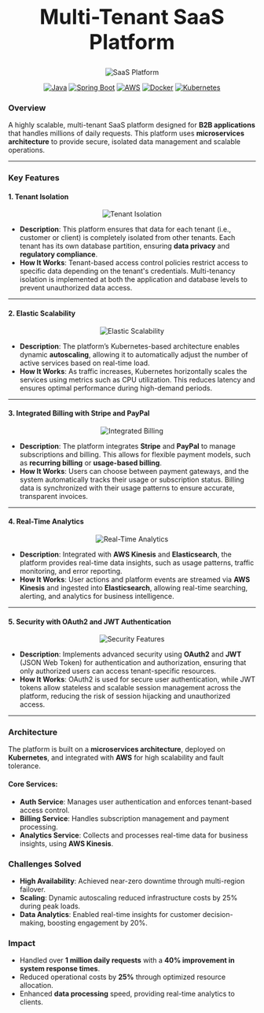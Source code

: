 ## **<h1 align="center"> Multi-Tenant SaaS Platform </h1>**

<p align="center">
  <img alt="SaaS Platform" title="SaaS Platform" src="https://via.placeholder.com/500x200">
</p>

<p align="center">
  <a href="https://www.oracle.com/java/"><img src="https://img.shields.io/badge/Java-17.x-blue" alt="Java"></a>
  <a href="https://spring.io/projects/spring-boot"><img src="https://img.shields.io/badge/Spring%20Boot-2.5.x-green" alt="Spring Boot"></a>
  <a href="https://aws.amazon.com/"><img src="https://img.shields.io/badge/AWS-Cloud-yellow" alt="AWS"></a>
  <a href="https://www.docker.com/"><img src="https://img.shields.io/badge/Docker-20.x-blue" alt="Docker"></a>
  <a href="https://kubernetes.io/"><img src="https://img.shields.io/badge/Kubernetes-1.22.x-blue" alt="Kubernetes"></a>
</p>

### **Overview**
A highly scalable, multi-tenant SaaS platform designed for **B2B applications** that handles millions of daily requests. This platform uses **microservices architecture** to provide secure, isolated data management and scalable operations.

---

### **Key Features**

#### **1. Tenant Isolation**

<p align="center">
  <img alt="Tenant Isolation" title="Tenant Isolation" src="https://via.placeholder.com/500x200">
</p>

- **Description**: This platform ensures that data for each tenant (i.e., customer or client) is completely isolated from other tenants. Each tenant has its own database partition, ensuring **data privacy** and **regulatory compliance**.
- **How It Works**: Tenant-based access control policies restrict access to specific data depending on the tenant's credentials. Multi-tenancy isolation is implemented at both the application and database levels to prevent unauthorized data access.

---

#### **2. Elastic Scalability**

<p align="center">
  <img alt="Elastic Scalability" title="Elastic Scalability" src="https://via.placeholder.com/500x200">
</p>

- **Description**: The platform’s Kubernetes-based architecture enables dynamic **autoscaling**, allowing it to automatically adjust the number of active services based on real-time load.
- **How It Works**: As traffic increases, Kubernetes horizontally scales the services using metrics such as CPU utilization. This reduces latency and ensures optimal performance during high-demand periods.

---

#### **3. Integrated Billing with Stripe and PayPal**

<p align="center">
  <img alt="Integrated Billing" title="Integrated Billing" src="https://via.placeholder.com/500x200">
</p>

- **Description**: The platform integrates **Stripe** and **PayPal** to manage subscriptions and billing. This allows for flexible payment models, such as **recurring billing** or **usage-based billing**.
- **How It Works**: Users can choose between payment gateways, and the system automatically tracks their usage or subscription status. Billing data is synchronized with their usage patterns to ensure accurate, transparent invoices.

---

#### **4. Real-Time Analytics**

<p align="center">
  <img alt="Real-Time Analytics" title="Real-Time Analytics" src="https://via.placeholder.com/500x200">
</p>

- **Description**: Integrated with **AWS Kinesis** and **Elasticsearch**, the platform provides real-time data insights, such as usage patterns, traffic monitoring, and error reporting.
- **How It Works**: User actions and platform events are streamed via **AWS Kinesis** and ingested into **Elasticsearch**, allowing real-time searching, alerting, and analytics for business intelligence.

---

#### **5. Security with OAuth2 and JWT Authentication**

<p align="center">
  <img alt="Security Features" title="Security Features" src="https://via.placeholder.com/500x200">
</p>

- **Description**: Implements advanced security using **OAuth2** and **JWT** (JSON Web Token) for authentication and authorization, ensuring that only authorized users can access tenant-specific resources.
- **How It Works**: OAuth2 is used for secure user authentication, while JWT tokens allow stateless and scalable session management across the platform, reducing the risk of session hijacking and unauthorized access.

---

### **Architecture**
The platform is built on a **microservices architecture**, deployed on **Kubernetes**, and integrated with **AWS** for high scalability and fault tolerance.

#### **Core Services**:
- **Auth Service**: Manages user authentication and enforces tenant-based access control.
- **Billing Service**: Handles subscription management and payment processing.
- **Analytics Service**: Collects and processes real-time data for business insights, using **AWS Kinesis**.

### **Challenges Solved**
- **High Availability**: Achieved near-zero downtime through multi-region failover.
- **Scaling**: Dynamic autoscaling reduced infrastructure costs by 25% during peak loads.
- **Data Analytics**: Enabled real-time insights for customer decision-making, boosting engagement by 20%.

### **Impact**
- Handled over **1 million daily requests** with a **40% improvement in system response times**.
- Reduced operational costs by **25%** through optimized resource allocation.
- Enhanced **data processing** speed, providing real-time analytics to clients.

